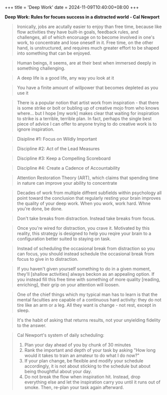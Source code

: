 +++
title = 'Deep Work'
date = 2024-11-09T10:40:00+08:00
+++

**Deep Work: Rules for focues success in a distracted world - Cal Newport**

> Ironically, jobs are acutally easier to enjoy than free time, because like flow activities they have built-in goals, feedback rules, and challenges, all of which encoruage on to become involved in one's work, to concentrate and lose oneself in it. Free time, on the other hand, is unstructured, and requires much greater effort to be shaped into something that can be enjoyed.

> Human beings, it seems, are at their best when immersed deeply in something challenging.

> A deep life is a good life, any way you look at it 

> You have a finite amount of willpower that becomes depleted as you use it 

> There is a popular notion that artist work from inspiration - that there is some strike or bolt or bubling up of creative mojo from who knows where... but I hope [my work] makes clear that waiting for inspiration to strike is a terrible, terrible plan. In fact, perhaps the single best piece of advice I can offer to anyone trying to do creative work is to ignore inspiration.

> Disipline #1: Focus on Wildly Important

> Discipline #2: Act of the Lead Measures

> Discipline #3: Keep a Compelling Scoreboard

> Discipline #4: Create a Cadence of Accountability

> Attention Restoration Theory (ART), which claims that spending time in nature can improve your ability to concentrate

> Decades of work from multiple diffrent subfields within psychology all point toward the conclusion that regularly resting your brain improves the quality of your deep work. When you work, work hard. Whne you're done, be done.

> Don't take breaks from distraction. Instead take breaks from focus.

> Once you're wired for distraction, you crave it. Motivated by this reality, this strategy is designed to help you reqire your brain to a configuration better suited to staying on task.

> Instead of scheduling the occasional break from distraction so you can focus, you should instead schedule the occasional break from focus to give in to distraction.

> If you haven't given yourself something to do in a given moment, they'll [shallow activities] always beckon as an appealing option. If you instead fill this free time with something of more quality [reading, enriching], their grip on your attention will loosen.

> One of the chief things which my typical man has to learn is that the mental faculties are capable of a continuous hard activity: they do not tire like an arm or a leg. All they want is change - not rest, except in sleep.

> It's the habit of asking that returns results, not your unyielding fidelity to the answer.

> Cal Newport's system of daily scheduling:
> 
> 1. Plan your day ahead of you by chunk of 30 minutes
> 2. Rank the important and depth of your task by asking "How long would it takes to train an amateur to do what I do now?"
> 3. If your plan change, be flexible and modify your schedule accordingly, it is not about sticking to the schedule but about being thoughtful about your day.
> 4. Do not break the flow when inspiration hit. Instead, drop everything else and let the inspiration carry you until it runs out of smoke. Then, re-plan your task again afterward.
